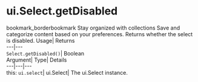  
#  ui.Select.getDisabled
bookmark_borderbookmark Stay organized with collections  Save and categorize content based on your preferences. 
Returns whether the select is disabled. 
Usage| Returns  
---|---  
`Select.getDisabled()`| Boolean  
Argument| Type| Details  
---|---|---  
this: `ui.select`| ui.Select| The ui.Select instance.  
